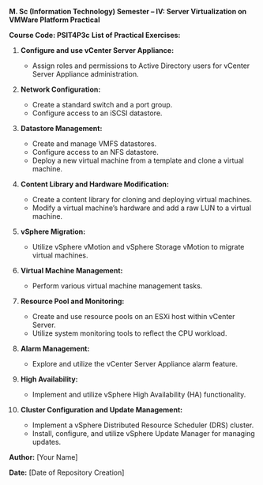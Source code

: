 **M. Sc (Information Technology) Semester – IV: Server Virtualization on VMWare Platform Practical**

**Course Code: PSIT4P3c**
**List of Practical Exercises:**

1. **Configure and use vCenter Server Appliance:**
   - Assign roles and permissions to Active Directory users for vCenter Server Appliance administration.

2. **Network Configuration:**
   - Create a standard switch and a port group.
   - Configure access to an iSCSI datastore.

3. **Datastore Management:**
   - Create and manage VMFS datastores.
   - Configure access to an NFS datastore.
   - Deploy a new virtual machine from a template and clone a virtual machine.

4. **Content Library and Hardware Modification:**
   - Create a content library for cloning and deploying virtual machines.
   - Modify a virtual machine’s hardware and add a raw LUN to a virtual machine.

5. **vSphere Migration:**
   - Utilize vSphere vMotion and vSphere Storage vMotion to migrate virtual machines.

6. **Virtual Machine Management:**
   - Perform various virtual machine management tasks.

7. **Resource Pool and Monitoring:**
   - Create and use resource pools on an ESXi host within vCenter Server.
   - Utilize system monitoring tools to reflect the CPU workload.

8. **Alarm Management:**
   - Explore and utilize the vCenter Server Appliance alarm feature.

9. **High Availability:**
   - Implement and utilize vSphere High Availability (HA) functionality.

10. **Cluster Configuration and Update Management:**
    - Implement a vSphere Distributed Resource Scheduler (DRS) cluster.
    - Install, configure, and utilize vSphere Update Manager for managing updates.


**Author:** [Your Name]

**Date:** [Date of Repository Creation]
